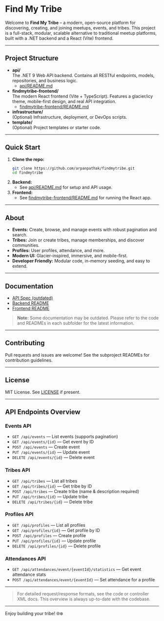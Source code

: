 # Find My Tribe

Welcome to **Find My Tribe** – a modern, open-source platform for discovering, creating, and joining meetups, events, and tribes. This project is a full-stack, modular, scalable alternative to traditional meetup platforms, built with a .NET backend and a React (Vite) frontend.

---

## Project Structure

- **api/**  
  The .NET 9 Web API backend. Contains all RESTful endpoints, models, repositories, and business logic. 
  - [api/README.md](api/README.md)
- **findmytribe-frontend/**  
  The modern React frontend (Vite + TypeScript). Features a glacier/icy theme, mobile-first design, and real API integration. 
  - [findmytribe-frontend/README.md](findmytribe-frontend/README.md)
- **infrastructure/**  
  (Optional) Infrastructure, deployment, or DevOps scripts.
- **template/**  
  (Optional) Project templates or starter code.

---

## Quick Start

1. **Clone the repo:**
   ```sh
   git clone https://github.com/arpanpathak/findmytribe.git
   cd findmytribe
   ```
2. **Backend:**
   - See [api/README.md](api/README.md) for setup and API usage.
3. **Frontend:**
   - See [findmytribe-frontend/README.md](findmytribe-frontend/README.md) for running the React app.

---

## About

- **Events:** Create, browse, and manage events with robust pagination and search.
- **Tribes:** Join or create tribes, manage memberships, and discover communities.
- **Profiles:** User profiles, attendance, and more.
- **Modern UI:** Glacier-inspired, immersive, and mobile-first.
- **Developer Friendly:** Modular code, in-memory seeding, and easy to extend.

---

## Documentation

- [API Spec (outdated)](api/api-spec.md)
- [Backend README](api/README.md)
- [Frontend README](findmytribe-frontend/README.md)

> **Note:** Some documentation may be outdated. Please refer to the code and READMEs in each subfolder for the latest information.

---

## Contributing

Pull requests and issues are welcome! See the subproject READMEs for contribution guidelines.

---

## License

MIT License. See [LICENSE](LICENSE) if present.

---

## API Endpoints Overview

### Events API
- `GET /api/events` — List events (supports pagination)
- `GET /api/events/{id}` — Get event by ID
- `POST /api/events` — Create event
- `PUT /api/events/{id}` — Update event
- `DELETE /api/events/{id}` — Delete event

### Tribes API
- `GET /api/tribes` — List all tribes
- `GET /api/tribes/{id}` — Get tribe by ID
- `POST /api/tribes` — Create tribe (name & description required)
- `PUT /api/tribes/{id}` — Update tribe
- `DELETE /api/tribes/{id}` — Delete tribe

### Profiles API
- `GET /api/profiles` — List all profiles
- `GET /api/profiles/{id}` — Get profile by ID
- `POST /api/profiles` — Create profile
- `PUT /api/profiles/{id}` — Update profile
- `DELETE /api/profiles/{id}` — Delete profile

### Attendances API
- `GET /api/attendances/event/{eventId}/statistics` — Get event attendance stats
- `POST /api/attendances/event/{eventId}` — Set attendance for a profile

---

> For detailed request/response formats, see the code or controller XML docs. This overview is always up-to-date with the codebase.

---

Enjoy building your tribe! 🌐❄️
